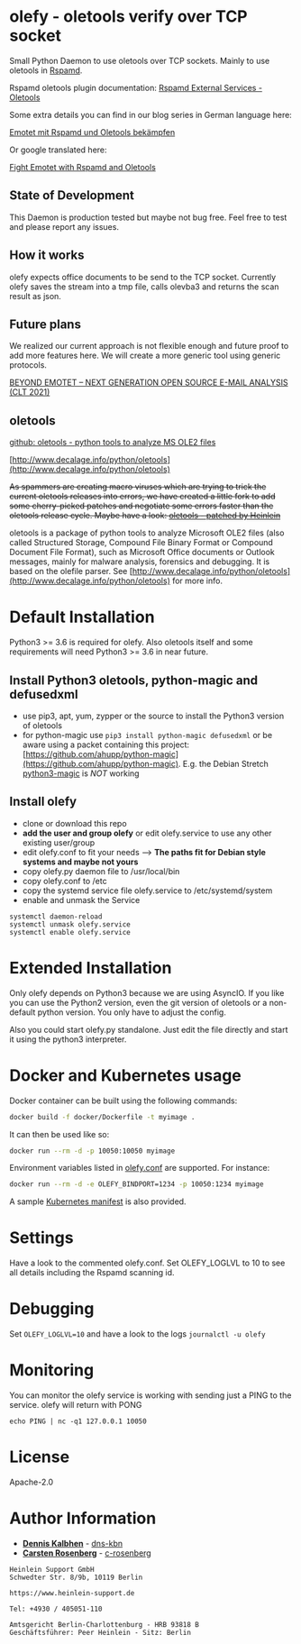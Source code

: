 # olefy - oletools verify over TCP socket

Small Python Daemon to use oletools over TCP sockets. Mainly to use oletools in [Rspamd](https://github.com/rspamd/rspamd).

Rspamd oletools plugin documentation: [Rspamd External Services - Oletools](https://rspamd.com/doc/modules/external_services.html#oletools-specific-details)

Some extra details you can find in our blog series in German language here:

[Emotet mit Rspamd und Oletools bekämpfen](https://www.heinlein-support.de/blog/news/emotet-mit-rspamd-und-oletools-bekaempfen/)

Or google translated here:

[Fight Emotet with Rspamd and Oletools](https://abnl72qcztj7u5v74mr6e3apiy--www-heinlein-support-de.translate.goog/blog/news/emotet-mit-rspamd-und-oletools-bekaempfen/)

## State of Development

This Daemon is production tested but maybe not bug free. Feel free to test and
please report any issues.

## How it works

olefy expects office documents to be send to the TCP socket. Currently olefy saves
the stream into a tmp file, calls olevba3 and returns the scan result as json.

## Future plans

We realized our current approach is not flexible enough and future proof to add more features here.
We will create a more generic tool using generic protocols.

[BEYOND EMOTET – NEXT GENERATION OPEN SOURCE E-MAIL ANALYSIS (CLT 2021)](https://www.heinlein-support.de/sites/default/files/CLT2021-Beyond-Emotet.pdf)

## oletools

[github: oletools - python tools to analyze MS OLE2 files](https://github.com/decalage2/oletools)

[http://www.decalage.info/python/oletools](http://www.decalage.info/python/oletools)

~~As spammers are creating macro viruses which are trying to trick the current oletools releases into errors, we have created a little fork to add some cherry-picked patches and negotiate some errors faster than the oletools release cycle. Maybe have a look: [oletools - patched by Heinlein](https://github.com/HeinleinSupport/oletools)~~

oletools is a package of python tools to analyze Microsoft OLE2 files (also called Structured Storage, Compound File Binary Format or Compound Document File Format), such as Microsoft Office documents or Outlook messages, mainly for malware analysis, forensics and debugging. It is based on the olefile parser. See [http://www.decalage.info/python/oletools](http://www.decalage.info/python/oletools) for more info.

# Default Installation

Python3 >= 3.6 is required for olefy.
Also oletools itself and some requirements will need Python3 >= 3.6 in near future.

## Install Python3 oletools, python-magic and defusedxml

-   use pip3, apt, yum, zypper or the source to install the Python3 version of oletools
-   for python-magic use `pip3 install python-magic defusedxml` or be aware using a packet containing this project: [https://github.com/ahupp/python-magic](https://github.com/ahupp/python-magic). E.g. the Debian Stretch [python3-magic](https://packages.debian.org/stretch/python3-magic) is *NOT* working

## Install olefy

-   clone or download this repo
-   **add the user and group olefy** or edit olefy.service to use any other existing user/group
-   edit olefy.conf to fit your needs
    --> **The paths fit for Debian style systems and maybe not yours**
-   copy olefy.py daemon file to /usr/local/bin
-   copy olefy.conf to /etc
-   copy the systemd service file olefy.service to /etc/systemd/system
-   enable and unmask the Service
~~~
systemctl daemon-reload
systemctl unmask olefy.service
systemctl enable olefy.service
~~~

# Extended Installation

Only olefy depends on Python3 because we are using AsyncIO. If you like you can use the Python2 version, even the git version of oletools or a non-default python version. You only have to adjust the config.

Also you could start olefy.py standalone. Just edit the file directly and start it using the python3 interpreter.

# Docker and Kubernetes usage

Docker container can be built using the following commands:

```bash
docker build -f docker/Dockerfile -t myimage .
```

It can then be used like so:

```bash
docker run --rm -d -p 10050:10050 myimage
```

Environment variables listed in [olefy.conf](olefy.conf) are supported. For instance:

```bash
docker run --rm -d -e OLEFY_BINDPORT=1234 -p 10050:1234 myimage
```

A sample [Kubernetes manifest](docker/sample-manifest.yaml) is also provided.

# Settings

Have a look to the commented olefy.conf. Set OLEFY_LOGLVL to 10 to see all details including the Rspamd scanning id.

# Debugging

Set `OLEFY_LOGLVL=10` and have a look to the logs `journalctl -u olefy`

# Monitoring

You can monitor the olefy service is working with sending just a PING to the service. olefy will return with PONG

`echo PING | nc -q1 127.0.0.1 10050`

# License

Apache-2.0

# Author Information

*   **[Dennis Kalbhen](mailto:d.kalbhen@heinlein-support.de)** - [dns-kbn](https://github.com/dns-kbn)
*   **[Carsten Rosenberg](mailto:c.rosenberg@heinlein-support.de)** - [c-rosenberg](https://github.com/c-rosenberg)

~~~
Heinlein Support GmbH
Schwedter Str. 8/9b, 10119 Berlin

https://www.heinlein-support.de

Tel: +4930 / 405051-110

Amtsgericht Berlin-Charlottenburg - HRB 93818 B
Geschäftsführer: Peer Heinlein - Sitz: Berlin
~~~
